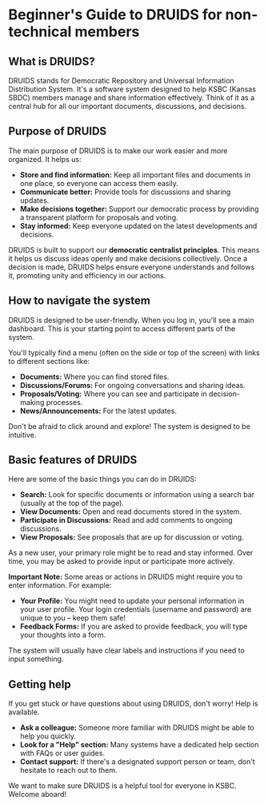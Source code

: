 # Beginner's Guide to DRUIDS for non-technical members

## What is DRUIDS?

DRUIDS stands for Democratic Repository and Universal Information Distribution System. It's a software system designed to help KSBC (Kansas SBDC) members manage and share information effectively. Think of it as a central hub for all our important documents, discussions, and decisions.

## Purpose of DRUIDS

The main purpose of DRUIDS is to make our work easier and more organized. It helps us:

*   **Store and find information:** Keep all important files and documents in one place, so everyone can access them easily.
*   **Communicate better:** Provide tools for discussions and sharing updates.
*   **Make decisions together:** Support our democratic process by providing a transparent platform for proposals and voting.
*   **Stay informed:** Keep everyone updated on the latest developments and decisions.

DRUIDS is built to support our **democratic centralist principles**. This means it helps us discuss ideas openly and make decisions collectively. Once a decision is made, DRUIDS helps ensure everyone understands and follows it, promoting unity and efficiency in our actions.

## How to navigate the system

DRUIDS is designed to be user-friendly. When you log in, you'll see a main dashboard. This is your starting point to access different parts of the system.

You'll typically find a menu (often on the side or top of the screen) with links to different sections like:

*   **Documents:** Where you can find stored files.
*   **Discussions/Forums:** For ongoing conversations and sharing ideas.
*   **Proposals/Voting:** Where you can see and participate in decision-making processes.
*   **News/Announcements:** For the latest updates.

Don't be afraid to click around and explore! The system is designed to be intuitive.

## Basic features of DRUIDS

Here are some of the basic things you can do in DRUIDS:

*   **Search:** Look for specific documents or information using a search bar (usually at the top of the page).
*   **View Documents:** Open and read documents stored in the system.
*   **Participate in Discussions:** Read and add comments to ongoing discussions.
*   **View Proposals:** See proposals that are up for discussion or voting.

As a new user, your primary role might be to read and stay informed. Over time, you may be asked to provide input or participate more actively.

**Important Note:** Some areas or actions in DRUIDS might require you to enter information. For example:
*   **Your Profile:** You might need to update your personal information in your user profile. Your login credentials (username and password) are unique to you – keep them safe!
*   **Feedback Forms:** If you are asked to provide feedback, you will type your thoughts into a form.

The system will usually have clear labels and instructions if you need to input something.

## Getting help

If you get stuck or have questions about using DRUIDS, don't worry! Help is available.

*   **Ask a colleague:** Someone more familiar with DRUIDS might be able to help you quickly.
*   **Look for a "Help" section:** Many systems have a dedicated help section with FAQs or user guides.
*   **Contact support:** If there's a designated support person or team, don't hesitate to reach out to them.

We want to make sure DRUIDS is a helpful tool for everyone in KSBC. Welcome aboard!

